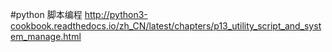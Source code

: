 #python 脚本编程
http://python3-cookbook.readthedocs.io/zh_CN/latest/chapters/p13_utility_script_and_system_manage.html

